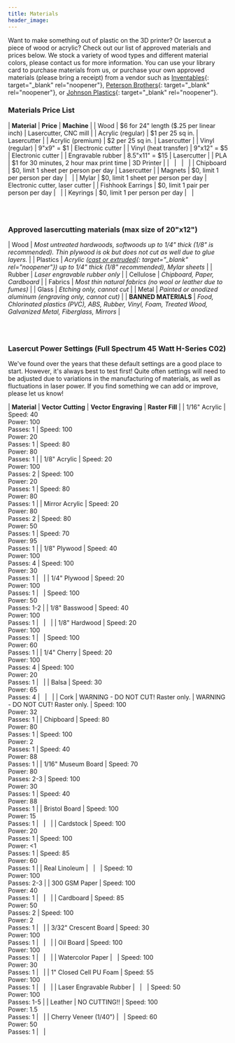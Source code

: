```yaml
---
title: Materials
header_image:
---
```


Want to make something out of plastic on the 3D printer? Or lasercut a piece of wood or acrylic? Check out our list of approved materials and prices below. We stock a variety of wood types and different material colors, please contact us for more information. You can use your library card to purchase materials from us, or purchase your own approved materials (please bring a receipt) from a vendor such as [Inventables](http://inventables.com){: target="_blank" rel="noopener"}, [Peterson Brothers](http://petersenplastics.com/){: target="_blank" rel="noopener"}, or [Johnson Plastics](https://www.jpplus.com/){: target="_blank" rel="noopener"}.

### Materials Price List

| **Material** | **Price** | **Machine** |
| Wood | $6 for 24" length ($.25 per linear inch) | Lasercutter, CNC mill |
| Acrylic (regular) | $1 per 25 sq in. | Lasercutter |
| Acrylic (premium) | $2 per 25 sq in. | Lasercutter |
| Vinyl (regular) | 9"x9" = $1 | Electronic cutter |
| Vinyl (heat transfer) | 9"x12" = $5 | Electronic cutter |
| Engravable rubber | 8\.5"x11" = $15 | Lasercutter |
| PLA | $1 for 30 minutes, 2 hour max print time | 3D Printer |
| &nbsp; | &nbsp; | &nbsp; |
| Chipboard | $0, limit 1 sheet per person per day | Lasercutter |
| Magnets | $0, limit 1 per person per day | &nbsp; |
| Mylar | $0, limit 1 sheet per person per day | Electronic cutter, laser cutter |
| Fishhook Earrings | $0, limit 1 pair per person per day | &nbsp; |
| Keyrings | $0, limit 1 per person per day | &nbsp; |

### &nbsp;

### Approved lasercutting materials (max size of 20"x12")

| Wood | *Most untreated hardwoods, softwoods up to 1/4" thick (1/8" is recommended). Thin plywood is ok but does not cut as well due to glue layers.* |
| Plastics | *Acrylic ([cast or extruded](https://www.acmeplastics.com/cast-vs-extruded){: target="_blank" rel="noopener"}) up to 1/4" thick (1/8" recommended), Mylar sheets* |
| Rubber | *Laser engravable rubber only* |
| Cellulose | *Chipboard, Paper, Cardboard* |
| Fabrics | *Most thin natural fabrics (no wool or leather due to fumes)* |
| Glass | *Etching only, cannot cut* |
| Metal | *Painted or anodized aluminum (engraving only, cannot cut)* |
| **BANNED MATERIALS** | *Food, Chlorinated plastics (PVC), ABS, Rubber, Vinyl, Foam, Treated Wood, Galvanized Metal, Fiberglass, Mirrors* |

### &nbsp;

### Lasercut Power Settings (Full Spectrum 45 Watt H-Series C02)

We've found over the years that these default settings are a good place to start. However, it's always best to test first\! Quite often settings will need to be adjusted due to variations in the manufacturing of materials, as well as fluctuations in laser power. If you find something we can add or improve, please let us know\!

| **Material** | **Vector Cutting** | **Vector Engraving** | **Raster Fill** |
| 1/16" Acrylic | Speed: 40<br>Power: 100<br>Passes: 1 | Speed: 100<br>Power: 20<br>Passes: 1 | Speed: 80<br>Power: 80<br>Passes: 1 |
| 1/8" Acrylic | Speed: 20<br>Power: 100<br>Passes: 2 | Speed: 100<br>Power: 20<br>Passes: 1 | Speed: 80<br>Power: 80<br>Passes: 1 |
| Mirror Acrylic | Speed: 20<br>Power: 80<br>Passes: 2 | Speed: 80<br>Power: 50<br>Passes: 1 | Speed: 70<br>Power: 95<br>Passes: 1 |
| 1/8" Plywood | Speed: 40<br>Power: 100<br>Passes: 4 | Speed: 100<br>Power: 30<br>Passes: 1 | &nbsp; |
| 1/4" Plywood | Speed: 20<br>Power: 100<br>Passes: 1 | &nbsp; | Speed: 100<br>Power: 50<br>Passes: 1-2 |
| 1/8" Basswood | Speed: 40<br>Power: 100<br>Passes: 1 | &nbsp; | &nbsp; |
| 1/8" Hardwood | Speed: 20<br>Power: 100<br>Passes: 1 | &nbsp; | Speed: 100<br>Power: 60<br>Passes: 1 |
| 1/4" Cherry | Speed: 20<br>Power: 100<br>Passes: 4 | Speed: 100<br>Power: 20<br>Passes: 1 | &nbsp; |
| Balsa | Speed: 30<br>Power: 65<br>Passes: 4 | &nbsp; | &nbsp; |
| Cork | WARNING - DO NOT CUT\! Raster only. | WARNING - DO NOT CUT\! Raster only. | Speed: 100<br>Power: 32<br>Passes: 1 |
| Chipboard | Speed: 80<br>Power: 80<br>Passes: 1 | Speed: 100<br>Power: 2<br>Passes: 1 | Speed: 40<br>Power: 88<br>Passes: 1 |
| 1/16" Museum Board | Speed: 70<br>Power: 80<br>Passes: 2-3 | Speed: 100<br>Power: 30<br>Passes: 1 | Speed: 40<br>Power: 88<br>Passes: 1 |
| Bristol Board | Speed: 100<br>Power: 15<br>Passes: 1 | &nbsp; | &nbsp; |
| Cardstock | Speed: 100<br>Power: 20<br>Passes: 1 | Speed: 100<br>Power: &lt;1<br>Passes: 1 | Speed: 85<br>Power: 60<br>Passes: 1 |
| Real Linoleum | &nbsp; | &nbsp; | Speed: 10<br>Power: 100<br>Passes: 2-3 |
| 300 GSM Paper | Speed: 100<br>Power: 40<br>Passes: 1 | &nbsp; | &nbsp; |
| Cardboard | Speed: 85<br>Power: 50<br>Passes: 2 | Speed: 100<br>Power: 2<br>Passes: 1 | &nbsp; |
| 3/32" Crescent Board | Speed: 30<br>Power: 100<br>Passes: 1 | &nbsp; | &nbsp; |
| Oil Board | Speed: 100<br>Power: 100<br>Passes: 1 | &nbsp; | &nbsp; |
| Watercolor Paper | &nbsp; | Speed: 100<br>Power: 30<br>Passes: 1 | &nbsp; |
| 1" Closed Cell PU Foam | Speed: 55<br>Power: 100<br>Passes: 1 | &nbsp; | &nbsp; |
| Laser Engravable Rubber | &nbsp; | &nbsp; | Speed: 50<br>Power: 100<br>Passes: 1-5 |
| Leather | NO CUTTING\!\! | Speed: 100<br>Power: 1.5<br>Passes: 1 | &nbsp; |
| Cherry Veneer (1/40") | &nbsp; | Speed: 60<br>Power: 50<br>Passes: 1 | &nbsp; |

&nbsp;